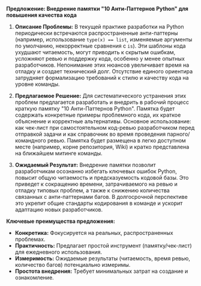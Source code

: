 
**Предложение: Внедрение памятки "10 Анти-Паттернов Python" для повышения качества кода**

1.  **Описание Проблемы:**
    В текущей практике разработки на Python периодически встречаются распространенные анти-паттерны (например, использование `type(x) == list`, изменяемые аргументы по умолчанию, некорректные сравнения с `is`). Эти шаблоны кода ухудшают читаемость, могут приводить к скрытым ошибкам, усложняют ревью и поддержку кода, особенно у менее опытных разработчиков. Непонимание этих нюансов увеличивает время на отладку и создает технический долг. Отсутствие единого ориентира затрудняет формализацию требований к стилю и качеству кода на уровне команды.

2.  **Предлагаемое Решение:**
    Для систематического устранения этих проблем предлагается разработать и внедрить в рабочий процесс краткую памятку "10 Анти-Паттернов Python". Памятка будет содержать конкретные примеры проблемного кода, их краткое объяснение и корректные альтернативы. Основное использование: как чек-лист при самостоятельном код-ревью разработчиком перед отправкой задачи и как справочник во время проведения парного/командного ревью. Памятка будет размещена в легко доступном месте (например, корне репозитория, Wiki) и кратко представлена на ближайшем митинге команды.

3.  **Ожидаемый Результат:**
    Внедрение памятки позволит разработчикам осознанно избегать ключевых ошибок Python, повысит общую читаемость и предсказуемость кодовой базы. Это приведет к сокращению времени, затрачиваемого на ревью и отладку типовых проблем, а также к снижению количества связанных с анти-паттернами багов. В долгосрочной перспективе это укрепит общие стандарты кодирования в команде и ускорит адаптацию новых разработчиков.

**Ключевые преимущества предложения:**

*   **Конкретика:** Фокусируется на реальных, распространенных проблемах.
*   **Практичность:** Предлагает простой инструмент (памятку/чек-лист) для ежедневного использования.
*   **Измеримость:** Ожидаемые результаты (читаемость, время ревью, количество багов) потенциально измеримы.
*   **Простота внедрения:** Требует минимальных затрат на создание и ознакомление.